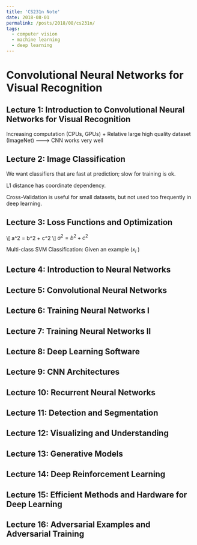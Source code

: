 ```yaml
---
title: 'CS231n Note'
date: 2018-08-01
permalink: /posts/2018/08/cs231n/
tags:
  - computer vision
  - machine learning
  - deep learning
---
```


Convolutional Neural Networks for Visual Recognition
======

Lecture 1: Introduction to Convolutional Neural Networks for Visual Recognition 
------

Increasing computation (CPUs, GPUs) + Relative large high quality dataset (ImageNet) ---> CNN works very well 

Lecture 2: Image Classification
------

We want classifiers that are fast at prediction; slow for training is ok.

L1 distance has coordinate dependency.

Cross-Validation is useful for small datasets, but not used too frequently in deep learning.

Lecture 3: Loss Functions and Optimization
------

\\[ a^2 = b^2 + c^2 \\]  $a^2 = b^2 + c^2$

Multi-class SVM Classification: Given an example ($x_i$ )

Lecture 4: Introduction to Neural Networks
------

Lecture 5: Convolutional Neural Networks
------

Lecture 6: Training Neural Networks I
------

Lecture 7: Training Neural Networks II
------

Lecture 8: Deep Learning Software
------

Lecture 9: CNN Architectures
------

Lecture 10: Recurrent Neural Networks
------

Lecture 11: Detection and Segmentation
------

Lecture 12: Visualizing and Understanding
------

Lecture 13: Generative Models
------

Lecture 14: Deep Reinforcement Learning
------

Lecture 15: Efficient Methods and Hardware for Deep Learning
------

Lecture 16: Adversarial Examples and Adversarial Training
------
